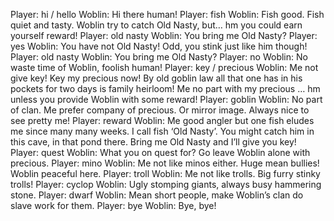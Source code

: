 Player: hi / hello
Woblin: Hi there human!
Player: fish
Woblin: Fish good. Fish quiet and tasty. Woblin try to catch Old Nasty, but… hm you could earn yourself reward! 
Player: old nasty
Woblin: You bring me Old Nasty?
Player: yes
Woblin: You have not Old Nasty! Odd, you stink just like him though!
Player: old nasty
Woblin: You bring me Old Nasty?
Player: no
Woblin: No waste time of Woblin, foolish human!
Player: key / precious
Woblin: Me not give key! Key my precious now! By old goblin law all that one has in his pockets for two days is family heirloom! Me no part with my precious … hm unless you provide Woblin with some reward!
Player: goblin
Woblin: No part of clan. Me prefer company of precious. Or mirror image. Always nice to see pretty me!
Player: reward
Woblin: Me good angler but one fish eludes me since many many weeks. I call fish ‘Old Nasty’. You might catch him in this cave, in that pond there. Bring me Old Nasty and I’ll give you key!
Player: quest
Woblin: What you on quest for? Go leave Woblin alone with precious.
Player: mino
Woblin: Me not like minos either. Huge mean bullies! Woblin peaceful here.
Player: troll
Woblin: Me not like trolls. Big furry stinky trolls!
Player: cyclop
Woblin: Ugly stomping giants, always busy hammering stone.
Player: dwarf
Woblin: Mean short people, make Woblin’s clan do slave work for them.
Player: bye
Woblin: Bye, bye!